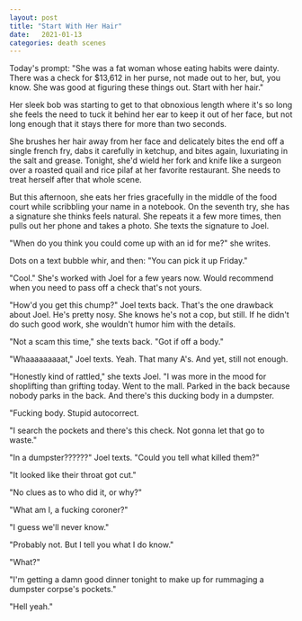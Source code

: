 ```yaml
---
layout: post
title: "Start With Her Hair"
date:   2021-01-13
categories: death scenes
---
```

Today's prompt: "She was a fat woman whose eating habits were dainty. There was a check for $13,612 in her purse, not made out to her, but, you know. She was good at figuring these things out. Start with her hair."

Her sleek bob was starting to get to that obnoxious length where it's so long she feels the need to tuck it behind her ear to keep it out of her face, but not long enough that it stays there for more than two seconds. 

She brushes her hair away from her face and delicately bites the end off a single french fry, dabs it carefully in ketchup, and bites again, luxuriating in the salt and grease. Tonight, she'd wield her fork and knife like a surgeon over a roasted quail and rice pilaf at her favorite restaurant. She needs to treat herself after that whole scene. 

But this afternoon, she eats her fries gracefully in the middle of the food court while scribbling your name in a notebook. On the seventh try, she has a signature she thinks feels natural. She repeats it a few more times, then pulls out her phone and takes a photo. She texts the signature to Joel.

"When do you think you could come up with an id for me?" she writes.

Dots on a text bubble whir, and then: "You can pick it up Friday."

"Cool." She's worked with Joel for a few years now. Would recommend when you need to pass off a check that's not yours.

"How'd you get this chump?" Joel texts back. That's the one drawback about Joel. He's pretty nosy. She knows he's not a cop, but still. If he didn't do such good work, she wouldn't humor him with the details. 

"Not a scam this time," she texts back. "Got if off a body."

"Whaaaaaaaaat," Joel texts. Yeah. That many A's. And yet, still not enough.

"Honestly kind of rattled," she texts Joel. "I was more in the mood for shoplifting than grifting today. Went to the mall. Parked in the back because nobody parks in the back. And there's this ducking body in a dumpster.

"Fucking body. Stupid autocorrect.

"I search the pockets and there's this check. Not gonna let that go to waste."

"In a dumpster??????" Joel texts. "Could you tell what killed them?"

"It looked like their throat got cut."

"No clues as to who did it, or why?"

"What am I, a fucking coroner?"

"I guess we'll never know."

"Probably not. But I tell you what I do know."

"What?"

"I'm getting a damn good dinner tonight to make up for rummaging a dumpster corpse's pockets."

"Hell yeah."
